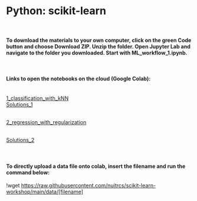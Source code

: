 # Python: scikit-learn
#### <br><br>To download the materials to your own computer, click on the green Code button and choose Download ZIP. Unzip the folder. Open Jupyter Lab and navigate to the folder you downloaded. Start with ML_workflow_1.ipynb.
#### <br><br>Links to open the notebooks on the cloud (Google Colab):
<br>[1_classification_with_kNN](https://colab.research.google.com/github/nuitrcs/scikit-learn-workshop/blob/main/1_classification_with_kNN.ipynb)
<br>[Solutions_1](https://colab.research.google.com/github/nuitrcs/scikit-learn-workshop/blob/main/Solutions_1.ipynb)

<br>[2_regression_with_regularization](https://colab.research.google.com/github/nuitrcs/scikit-learn-workshop/blob/main/2_regression_with_regularization.ipynb)

<br>[Solutions_2](https://colab.research.google.com/github/nuitrcs/scikit-learn-workshop/blob/main/Solutions_2.ipynb)



#### <br><br>To directly upload a data file onto colab, insert the filename and run the command below:
!wget https://raw.githubusercontent.com/nuitrcs/scikit-learn-workshop/main/data/[filename]